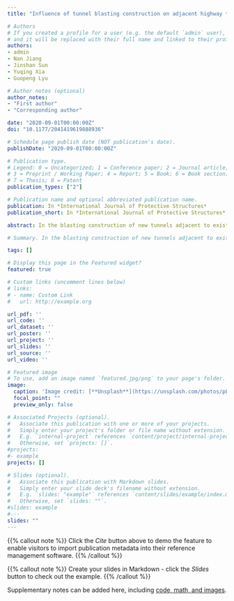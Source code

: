 ```yaml
---
title: "Influence of tunnel blasting construction on adjacent highway tunnel_ A case study in Wuhan, China"

# Authors
# If you created a profile for a user (e.g. the default `admin` user), write the username (folder name) here 
# and it will be replaced with their full name and linked to their profile.
authors:
- admin
- Nan Jiang
- Jinshan Sun
- Yuqing Xia
- Guopeng Lyu

# Author notes (optional)
author_notes:
- "First author"
- "Corresponding author"

date: "2020-09-01T00:00:00Z"
doi: "10.1177/2041419619888936"

# Schedule page publish date (NOT publication's date).
publishDate: "2020-09-01T00:00:00Z"

# Publication type.
# Legend: 0 = Uncategorized; 1 = Conference paper; 2 = Journal article;
# 3 = Preprint / Working Paper; 4 = Report; 5 = Book; 6 = Book section;
# 7 = Thesis; 8 = Patent
publication_types: ["2"]

# Publication name and optional abbreviated publication name.
publication: In *International Journal of Protective Structures*
publication_short: In *International Journal of Protective Structures*

abstract: In the blasting construction of new tunnels adjacent to existing tunnels, it is important to properly evaluate and control the influence of blasting vibration. In this study, the peak particle velocity of the lining structure of the Huanglongshan highway tunnel (i.e. the existing tunnel) in Wuhan, China, which was adjacent to a tunnel under construction by blasting, was monitored and analyzed. The numerical model of the existing tunnel was established by the dynamic finite element software LS-DYNA, and the reliability of the model and parameter selections were verified based on the field monitoring data. The relationship between peak particle velocity and effective tensile stress of the tunnel lining structure was proposed based on the combination of measured peak particle velocity, dynamic stress distribution characteristics, and numerical simulations under different blasting conditions. Based on the maximum tensile stress criterion and considering the dynamic tensile strength increase factor of lining material, the safety threshold of peak particle velocity for existing tunnel lining structure and the maximum charge weight for new tunnel blasting were suggested.

# Summary. In the blasting construction of new tunnels adjacent to existing tunnels, it is important to properly evaluate and control the influence of blasting vibration. In this study, the peak particle velocity of the lining structure of the Huanglongshan highway tunnel (i.e. the existing tunnel) in Wuhan, China, which was adjacent to a tunnel under construction by blasting, was monitored and analyzed. The numerical model of the existing tunnel was established by the dynamic finite element software LS-DYNA, and the reliability of the model and parameter selections were verified based on the field monitoring data. The relationship between peak particle velocity and effective tensile stress of the tunnel lining structure was proposed based on the combination of measured peak particle velocity, dynamic stress distribution characteristics, and numerical simulations under different blasting conditions. Based on the maximum tensile stress criterion and considering the dynamic tensile strength increase factor of lining material, the safety threshold of peak particle velocity for existing tunnel lining structure and the maximum charge weight for new tunnel blasting were suggested.

tags: []

# Display this page in the Featured widget?
featured: true

# Custom links (uncomment lines below)
# links:
# - name: Custom Link
#   url: http://example.org

url_pdf: ''
url_code: ''
url_dataset: ''
url_poster: ''
url_project: ''
url_slides: ''
url_source: ''
url_video: ''

# Featured image
# To use, add an image named `featured.jpg/png` to your page's folder. 
image:
  caption: 'Image credit: [**Unsplash**](https://unsplash.com/photos/pLCdAaMFLTE)'
  focal_point: ""
  preview_only: false

# Associated Projects (optional).
#   Associate this publication with one or more of your projects.
#   Simply enter your project's folder or file name without extension.
#   E.g. `internal-project` references `content/project/internal-project/index.md`.
#   Otherwise, set `projects: []`.
#projects:
#- example
projects: []

# Slides (optional).
#   Associate this publication with Markdown slides.
#   Simply enter your slide deck's filename without extension.
#   E.g. `slides: "example"` references `content/slides/example/index.md`.
#   Otherwise, set `slides: ""`.
#slides: example
#---
slides: ""
---
```


{{% callout note %}}
Click the *Cite* button above to demo the feature to enable visitors to import publication metadata into their reference management software.
{{% /callout %}}

{{% callout note %}}
Create your slides in Markdown - click the *Slides* button to check out the example.
{{% /callout %}}

Supplementary notes can be added here, including [code, math, and images](https://wowchemy.com/docs/writing-markdown-latex/).
